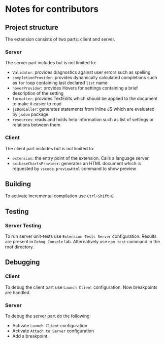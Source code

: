 # Notes for contributors

## Project structure

The extension consists of two parts: client and server.

### Server

The server part includes but is not limited to:

* `Validator`: provides diagnostics against user errors such as spelling
* `completionProvider`: provides dynamically calculated completions such as `for` loop containing last declared `list` name
* `hoverProvider`: provides Hovers for settings containing a brief description of the setting
* `formatter`: provides TextEdits which should be applied to the document to make it easier to read
* `jsDomCaller`: generates statements from inline JS which are evaluated by `jsdom` package
* `resources`: reads and holds help information such as list of settings or relations between them.

### Client

The client part includes but is not limited to:

* `extension`: the entry point of the extension. Calls a language server
* `axibaseChartsProvider`: generates an HTML document which is requested by `vscode.previewHtml` command to show preview

## Building

To activate incremental compilation use `Ctrl+Shift+B`.

## Testing

### Server Testing

To run server unit-tests use `Extension Tests Server` configuration. Results are present in `Debug Console` tab.
Alternatively use `npm test` command in the root directory.

## Debugging

### Client

To debug the client part use `Launch Client` configuration. Now breakpoints are handled.

### Server

To debug the server part do the following:

* Activate `Launch Client` configuration
* Activate `Attach to Server` configuration
* Add a breakpoint.